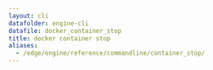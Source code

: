 ```yaml
---
layout: cli
datafolder: engine-cli
datafile: docker_container_stop
title: docker container stop
aliases:
  - /edge/engine/reference/commandline/container_stop/
---
```

<!--
This page is automatically generated from Docker's source code. If you want to
suggest a change to the text that appears here, open a ticket or pull request
in the source repository on GitHub:

https://github.com/docker/cli
-->

